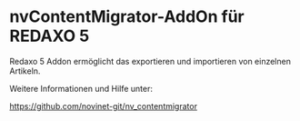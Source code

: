 # nvContentMigrator-AddOn für REDAXO 5

Redaxo 5 Addon ermöglicht das exportieren und importieren von einzelnen Artikeln.

Weitere Informationen und Hilfe unter:

https://github.com/novinet-git/nv_contentmigrator